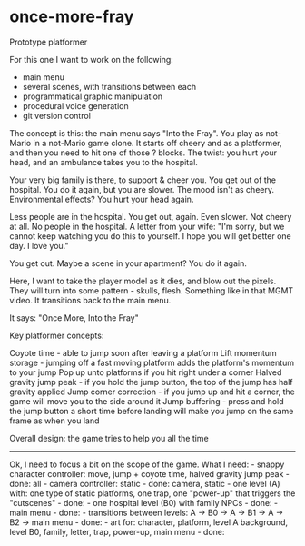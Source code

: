# once-more-fray
 Prototype platformer

For this one I want to work on the following:
- main menu
- several scenes, with transitions between each
- programmatical graphic manipulation
- procedural voice generation
- git version control

The concept is this: the main menu says "Into the Fray". You play as not-Mario in a not-Mario game clone. 
It starts off cheery and as a platformer, and then you need to hit one of those ? blocks. 
The twist: you hurt your head, and an ambulance takes you to the hospital.

Your very big family is there, to support & cheer you. You get out of the hospital. 
You do it again, but you are slower. The mood isn't as cheery. Environmental effects? 
You hurt your head again.

Less people are in the hospital. You get out, again. Even slower. Not cheery at all.
No people in the hospital. A letter from your wife: "I'm sorry, but we cannot keep 
watching you do this to yourself. I hope you will get better one day. I love you."

You get out. Maybe a scene in your apartment? You do it again.

Here, I want to take the player model as it dies, and blow out the pixels. They will turn into some 
pattern - skulls, flesh. Something like in that MGMT video. It transitions back to the main menu.

It says: "Once More, Into the Fray"

Key platformer concepts:

Coyote time - able to jump soon after leaving a platform
Lift momentum storage - jumping off a fast moving platform adds the platform's momentum to your jump
Pop up unto platforms if you hit right under a corner
Halved gravity jump peak - if you hold the jump button, the top of the jump has half gravity applied 
Jump corner correction - if you jump up and hit a corner, the game will move you to the side around it
Jump buffering - press and hold the jump button a short time before landing will make you jump on the same frame as when you land

Overall design: the game tries to help you all the time

---

Ok, I need to focus a bit on the scope of the game. What I need:
	- snappy character controller: move, jump + coyote time, halved gravity jump peak
		- done: all
	- camera controller: static
		- done: camera, static
	- one level (A) with: one type of static platforms, one trap, one "power-up" that triggers the "cutscenes"
		- done:
	- one hospital level (B0) with family NPCs
		- done:
	- main menu
		- done:
	- transitions between levels: A -> B0 -> A -> B1 -> A -> B2 -> main menu
		- done:
	- art for: character, platform, level A background, level B0, family, letter, trap, power-up, main menu
		- done:
